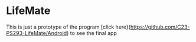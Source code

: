 # LifeMate

This is just a prototype of the program [click here}(https://github.com/C23-PS293-LifeMate/Android) to see the final app
